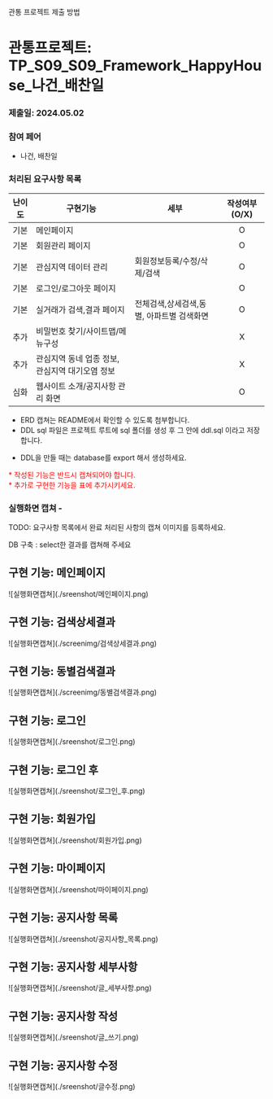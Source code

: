 관통 프로젝트 제출 방법

# 관통프로젝트: TP_S09_S09_Framework_HappyHouse_나건_배찬일 
### 제출일: 2024.05.02

### 참여 페어
- 나건, 배찬일

### 처리된 요구사항 목록
 
|난이도|구현기능|세부|작성여부(O/X)|
|:---:|---|---|:---:|
|기본|메인페이지||O|
|기본|회원관리 페이지||O|
|기본|관심지역 데이터 관리|회원정보등록/수정/삭제/검색|O|
|기본|로그인/로그아웃 페이지||O|
|기본|실거래가 검색,결과 페이지|전체검색,상세검색,동별, 아파트별 검색화면|O|
|추가|비밀번호 찾기/사이트맵/메뉴구성||X|
|추가|관심지역 동네 업종 정보, 관심지역 대기오염 정보||X|
|심화|웹사이트 소개/공지사항 관리 화면||O|


* ERD 캡쳐는 README에서 확인할 수 있도록 첨부합니다.
* DDL sql 파일은 프로젝트 루트에 sql 폴더를 생성 후 그 안에 ddl.sql 이라고 저장합니다.
 - DDL을 만들 때는 database를 export 해서 생성하세요. 
 
<span style="color:red">
* 작성된 기능은 반드시 캡쳐되어야 합니다.<br>
* 추가로 구현한 기능을 표에 추가시키세요.
</span>

### 실행화면 캡쳐 -
TODO: 요구사항 목록에서 완료 처리된 사항의 캡쳐 이미지를 등록하세요.

DB 구축 : select한 결과를 캡쳐해 주세요

<h2>구현 기능: 메인페이지 </h2>
![실행화면캡쳐](./sreenshot/메인페이지.png)

<h2>구현 기능: 검색상세결과 </h2>
![실행화면캡쳐](./screenimg/검색상세결과.png)

<h2>구현 기능: 동별검색결과 </h2>
![실행화면캡쳐](./screenimg/동별검색결과.png)

<h2>구현 기능: 로그인 </h2>
![실행화면캡쳐](./sreenshot/로그인.png)

<h2>구현 기능: 로그인 후 </h2>
![실행화면캡쳐](./sreenshot/로그인_후.png)

<h2>구현 기능: 회원가입 </h2>
![실행화면캡쳐](./sreenshot/회원가입.png)

<h2>구현 기능: 마이페이지  </h2>
![실행화면캡쳐](./sreenshot/마이페이지.png)

<h2>구현 기능: 공지사항 목록 </h2>
![실행화면캡쳐](./sreenshot/공지사항_목록.png)

<h2>구현 기능: 공지사항 세부사항 </h2>
![실행화면캡쳐](./sreenshot/글_세부사항.png)

<h2>구현 기능: 공지사항 작성 </h2>
![실행화면캡쳐](./sreenshot/글_쓰기.png)

<h2>구현 기능: 공지사항 수정 </h2>
![실행화면캡쳐](./sreenshot/글수정.png)

